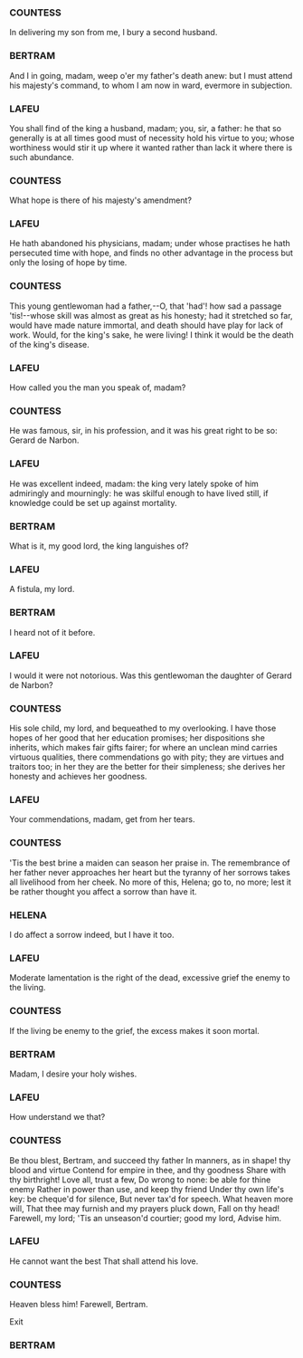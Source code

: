 ### COUNTESS

In delivering my son from me, I bury a second husband.

### BERTRAM

And I in going, madam, weep o'er my father's death
anew: but I must attend his majesty's command, to
whom I am now in ward, evermore in subjection.

### LAFEU

You shall find of the king a husband, madam; you,
sir, a father: he that so generally is at all times
good must of necessity hold his virtue to you; whose
worthiness would stir it up where it wanted rather
than lack it where there is such abundance.

### COUNTESS

What hope is there of his majesty's amendment?

### LAFEU

He hath abandoned his physicians, madam; under whose
practises he hath persecuted time with hope, and
finds no other advantage in the process but only the
losing of hope by time.

### COUNTESS

This young gentlewoman had a father,--O, that
'had'! how sad a passage 'tis!--whose skill was
almost as great as his honesty; had it stretched so
far, would have made nature immortal, and death
should have play for lack of work. Would, for the
king's sake, he were living! I think it would be
the death of the king's disease.

### LAFEU

How called you the man you speak of, madam?

### COUNTESS

He was famous, sir, in his profession, and it was
his great right to be so: Gerard de Narbon.

### LAFEU

He was excellent indeed, madam: the king very
lately spoke of him admiringly and mourningly: he
was skilful enough to have lived still, if knowledge
could be set up against mortality.

### BERTRAM

What is it, my good lord, the king languishes of?

### LAFEU

A fistula, my lord.

### BERTRAM

I heard not of it before.

### LAFEU

I would it were not notorious. Was this gentlewoman
the daughter of Gerard de Narbon?

### COUNTESS

His sole child, my lord, and bequeathed to my
overlooking. I have those hopes of her good that
her education promises; her dispositions she
inherits, which makes fair gifts fairer; for where
an unclean mind carries virtuous qualities, there
commendations go with pity; they are virtues and
traitors too; in her they are the better for their
simpleness; she derives her honesty and achieves her goodness.

### LAFEU

Your commendations, madam, get from her tears.

### COUNTESS

'Tis the best brine a maiden can season her praise
in. The remembrance of her father never approaches
her heart but the tyranny of her sorrows takes all
livelihood from her cheek. No more of this, Helena;
go to, no more; lest it be rather thought you affect
a sorrow than have it.

### HELENA

I do affect a sorrow indeed, but I have it too.

### LAFEU

Moderate lamentation is the right of the dead,
excessive grief the enemy to the living.

### COUNTESS

If the living be enemy to the grief, the excess
makes it soon mortal.

### BERTRAM

Madam, I desire your holy wishes.

### LAFEU

How understand we that?

### COUNTESS

Be thou blest, Bertram, and succeed thy father
In manners, as in shape! thy blood and virtue
Contend for empire in thee, and thy goodness
Share with thy birthright! Love all, trust a few,
Do wrong to none: be able for thine enemy
Rather in power than use, and keep thy friend
Under thy own life's key: be cheque'd for silence,
But never tax'd for speech. What heaven more will,
That thee may furnish and my prayers pluck down,
Fall on thy head! Farewell, my lord;
'Tis an unseason'd courtier; good my lord,
Advise him.

### LAFEU

He cannot want the best
That shall attend his love.

### COUNTESS

Heaven bless him! Farewell, Bertram.

Exit

### BERTRAM
